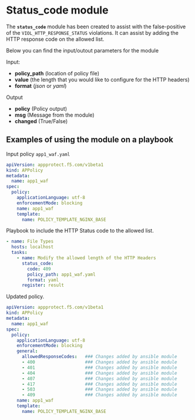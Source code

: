 # Status_code module

The **`status_code`** module has been created to assist with the false-positive of the `VIOL_HTTP_RESPONSE_STATUS` violations. It can assist by adding the HTTP response code on the allowed list.

Below you can find the input/outout parameters for the module

Input:
- **policy_path** (location of policy file)
- **value** (the length that you would like to configure for the HTTP headers)
- **format** (*json* or *yaml*)

Output
- **policy** (Policy output)
- **msg** (Message from the module)
- **changed** (True/False)

## Examples of using the module on a playbook
  Input policy `app1_waf.yaml`
  
  ```yaml
  apiVersion: appprotect.f5.com/v1beta1
  kind: APPolicy
  metadata:
    name: app1_waf
  spec:
    policy:
      applicationLanguage: utf-8
      enforcementMode: blocking
      name: app1_waf
      template:
        name: POLICY_TEMPLATE_NGINX_BASE
  ```

  Playbook to include the HTTP Status code to the allowed list.
  ```yaml
  - name: File Types
    hosts: localhost
    tasks:
      - name: Modify the allowed length of the HTTP Headers
        status_code:
          code: 409
          policy_path: app1_waf.yaml
          format: yaml
        register: result
  ```

  Updated policy.
  ```yaml
  apiVersion: appprotect.f5.com/v1beta1
  kind: APPolicy
  metadata:
    name: app1_waf
  spec:
    policy:
      applicationLanguage: utf-8
      enforcementMode: blocking
      general:
        allowedResponseCodes:   ### Changes added by ansible module
        - 400                   ### Changes added by ansible module
        - 401                   ### Changes added by ansible module
        - 404                   ### Changes added by ansible module
        - 407                   ### Changes added by ansible module
        - 417                   ### Changes added by ansible module
        - 503                   ### Changes added by ansible module
        - 409                   ### Changes added by ansible module
      name: app1_waf
      template:
        name: POLICY_TEMPLATE_NGINX_BASE
  ```
